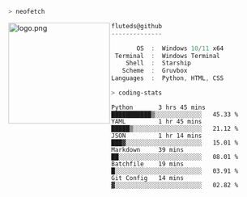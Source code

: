 ```zsh
> neofetch
```

<!--img align="left" src="https://github.com/fluteds.png" alt="logo.png" width="200"/>-->
<img align="left" src="https://external-content.duckduckgo.com/iu/?u=https%3A%2F%2F78.media.tumblr.com%2F975fca5f82161b190efdcaa05ffbd4ec%2Ftumblr_p6q6m9TJF01x3p3jmo1_500.png&f=1&nofb=1" alt="logo.png" width="200"/>

```csharp
fluteds@github
--------------

       OS  :  Windows 10/11 x64
 Terminal  :  Windows Terminal
    Shell  :  Starship
   Scheme  :  Gruvbox
Languages  :  Python, HTML, CSS
```

```zsh
> coding-stats
```

<!--START_SECTION:waka-->

```text
Python       3 hrs 45 mins   ███████████▒░░░░░░░░░░░░░   45.33 %
YAML         1 hr 45 mins    █████▒░░░░░░░░░░░░░░░░░░░   21.12 %
JSON         1 hr 14 mins    ███▓░░░░░░░░░░░░░░░░░░░░░   15.01 %
Markdown     39 mins         ██░░░░░░░░░░░░░░░░░░░░░░░   08.01 %
Batchfile    19 mins         █░░░░░░░░░░░░░░░░░░░░░░░░   03.91 %
Git Config   14 mins         ▓░░░░░░░░░░░░░░░░░░░░░░░░   02.82 %
```

<!--END_SECTION:waka-->
